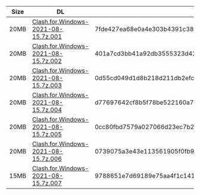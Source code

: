 |    Size   |     DL  | sha512sum |
|  ---  |  ---  |  ---  |
| 20MB | [Clash.for.Windows-2021-08-15.7z.001](https://cdn.jsdelivr.net/gh/appleians/cfw_intel@main/Clash.for.Windows-2021-08-15.7z.001) | 7fde427ea68e0a4e303b4391c38d1327c9fdccb8dd393296d4e8e3ecedbb5249327130689a22b9781e2694b595c2077e585db1043cf9a58a3cc9f25c6527aeea |
| 20MB | [Clash.for.Windows-2021-08-15.7z.002](https://cdn.jsdelivr.net/gh/appleians/cfw_intel@main/Clash.for.Windows-2021-08-15.7z.002) | 401a7cd3bb41a92db3555323d42123e06b64f40e34a530a2a80b491ad43ba2b66166108d02e9680017e3233cc54eb0b3093449eaead5adc61ea0af8e0e4ecc21 |
| 20MB | [Clash.for.Windows-2021-08-15.7z.003](https://cdn.jsdelivr.net/gh/appleians/cfw_intel@main/Clash.for.Windows-2021-08-15.7z.003) | 0d55cd049d1d8b218d211db2efce1fdaed4ab764c9ff6691ab9d8946c7a251446f28b80a38b37184ea5da4c089ca61171317567d6a24603fb8b42ed35ba26a51 |
| 20MB | [Clash.for.Windows-2021-08-15.7z.004](https://cdn.jsdelivr.net/gh/appleians/cfw_intel@main/Clash.for.Windows-2021-08-15.7z.004) | d77697642cf8b5f78be522160a751107198c52c688778ddffe5b7353769fdbe19e71adc069ec3b6686bb760b231c0d06a0b42f14b87c43f842cba1b5f812e939 |
| 20MB | [Clash.for.Windows-2021-08-15.7z.005](https://cdn.jsdelivr.net/gh/appleians/cfw_intel@main/Clash.for.Windows-2021-08-15.7z.005) | 0cc80fbd7579a027066d23ec7b23e063634005f3061f1bfdc8fb186cf8da8bf3ed3a063e8f07154d41d0f75d5ecd52267093fd2588110a2ed8d305359874a180 |
| 20MB | [Clash.for.Windows-2021-08-15.7z.006](https://cdn.jsdelivr.net/gh/appleians/cfw_intel@main/Clash.for.Windows-2021-08-15.7z.006) | 0739075a3e43e113561905f0fb9b374ef15a6af1c1a26d8d8a51bb1702375b3b7e072cf6272f108826461588c9293663d793f8f7f2a495e4e614823b9576ea62 |
| 15MB | [Clash.for.Windows-2021-08-15.7z.007](https://cdn.jsdelivr.net/gh/appleians/cfw_intel@main/Clash.for.Windows-2021-08-15.7z.007) | 9788651e7d69189e75aa4f1c141061126bce87ed15e97580bc38e2acb4ab3ca8b2a79340e31da8cd34c4b2f74a9fcdf6ef77c1861ec05d3175f40529e4f505e2 |
